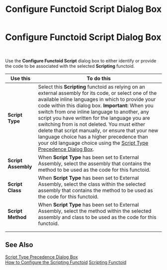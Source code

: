 ﻿---
title: Configure Functoid Script Dialog Box
TOCTitle: Configure Functoid Script Dialog Box
ms:assetid: 696dc165-0452-4b5b-83f4-2cbe814f175b
ms:mtpsurl: https://msdn.microsoft.com/library/Aa560603(v=BTS.80)
ms:contentKeyID: 51528649
ms.date: 08/30/2017
mtps_version: v=BTS.80
f1_keywords:
- bts10.mapper.functiod.script
---

# Configure Functoid Script Dialog Box

 

Use the **Configure Functoid Script** dialog box to either identify or provide the code to be associated with the selected **Scripting** functoid.

<table>
<thead>
<tr class="header">
<th>Use this</th>
<th>To do this</th>
</tr>
</thead>
<tbody>
<tr class="odd">
<td><strong>Script Type</strong></td>
<td>Select this <strong>Scripting</strong> functoid as relying on an external assembly for its code, or select one of the available inline languages in which to provide your code within this dialog box. <strong>Important:</strong> When you switch from one inline language to another, any script you have written for the language you are switching from is not deleted. You must either delete that script manually, or ensure that your new language choice has a higher precedence than your old language choice using the <a href="script-type-precedence-dialog-box.md">Script Type Precedence Dialog Box</a>.</td>
</tr>
<tr class="even">
<td><strong>Script Assembly</strong></td>
<td>When <strong>Script Type</strong> has been set to External Assembly, select the assembly that contains the method to be used as the code for this functoid.</td>
</tr>
<tr class="odd">
<td><strong>Script Class</strong></td>
<td>When <strong>Script Type</strong> has been set to External Assembly, select the class within the selected assembly that contains the method to be used as the code for this functoid.</td>
</tr>
<tr class="even">
<td><strong>Script Method</strong></td>
<td>When <strong>Script Type</strong> has been set to External Assembly, select the method within the selected assembly and class to be used as the code for this functoid.</td>
</tr>
<tr class="odd">
<td></td>
<td></td>
</tr>
<tr class="even">
<td></td>
<td></td>
</tr>
</tbody>
</table>


## See Also

[Script Type Precedence Dialog Box](script-type-precedence-dialog-box.md)  
[How to Configure the Scripting Functoid](https://msdn.microsoft.com/library/aa578238\(v=bts.80\))  
[Scripting Functoid](https://msdn.microsoft.com/library/aa561729\(v=bts.80\))

